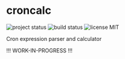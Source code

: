 # croncalc

![project status](https://img.shields.io/badge/status-WIP-red.svg)
![build status](https://travis-ci.com/sergburn/croncalc.svg?branch=master)
![license MIT](https://img.shields.io/badge/license-MIT-green.svg)

Cron expression parser and calculator

!!! WORK-IN-PROGRESS !!!

